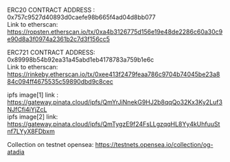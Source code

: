 ERC20 CONTRACT ADDRESS : 0x757c9527d40893d0caefe98b665f4ad04d8bb077 <br>
Link to etherscan: https://ropsten.etherscan.io/tx/0xa4b3126775d156e19e48de2286c60a30c9e90d8a3f0974a2361b2c7d3f156cc5

ERC721 CONTRACT ADDRESS: 0x89998b54b92ea31a45abd1eb4178783a759b1e6c <br>
Link to etherscan: https://rinkeby.etherscan.io/tx/0xee413f2479feaa786c9704b74045be23a884c094ff4675535c59890dbd9c8cec

ipfs image[1] link : https://gateway.pinata.cloud/ipfs/QmYrJiNnekG9HJ2b8qqQo32Kx3Ky2Luf3NJfCfi4iYjZcL <br>
ipfs image[2] link: https://gateway.pinata.cloud/ipfs/QmTygzE9f24FsLLgzqqHL8Yy4kUhfuuStnf7LYyX8FDbxm <br>

Collection on testnet opensea: https://testnets.opensea.io/collection/og-atadia
